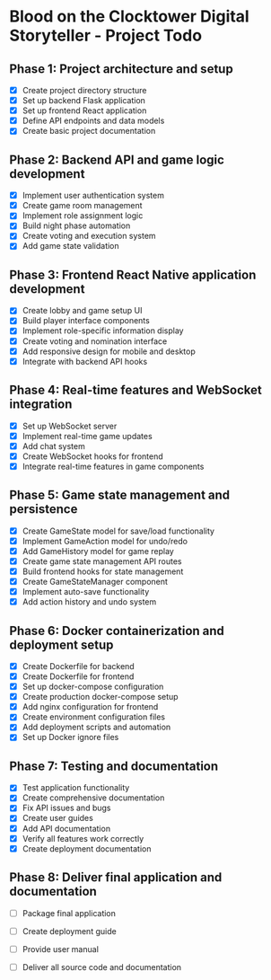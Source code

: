 # Blood on the Clocktower Digital Storyteller - Project Todo

## Phase 1: Project architecture and setup
- [x] Create project directory structure
- [x] Set up backend Flask application
- [x] Set up frontend React application
- [x] Define API endpoints and data models
- [x] Create basic project documentation

## Phase 2: Backend API and game logic development
- [x] Implement user authentication system
- [x] Create game room management
- [x] Implement role assignment logic
- [x] Build night phase automation
- [x] Create voting and execution system
- [x] Add game state validation

## Phase 3: Frontend React Native application development
- [x] Create lobby and game setup UI
- [x] Build player interface components
- [x] Implement role-specific information display
- [x] Create voting and nomination interface
- [x] Add responsive design for mobile and desktop
- [x] Integrate with backend API hooks

## Phase 4: Real-time features and WebSocket integration
- [x] Set up WebSocket server
- [x] Implement real-time game updates
- [x] Add chat system
- [x] Create WebSocket hooks for frontend
- [x] Integrate real-time features in game components

## Phase 5: Game state management and persistence
- [x] Create GameState model for save/load functionality
- [x] Implement GameAction model for undo/redo
- [x] Add GameHistory model for game replay
- [x] Create game state management API routes
- [x] Build frontend hooks for state management
- [x] Create GameStateManager component
- [x] Implement auto-save functionality
- [x] Add action history and undo system

## Phase 6: Docker containerization and deployment setup
- [x] Create Dockerfile for backend
- [x] Create Dockerfile for frontend
- [x] Set up docker-compose configuration
- [x] Create production docker-compose setup
- [x] Add nginx configuration for frontend
- [x] Create environment configuration files
- [x] Add deployment scripts and automation
- [x] Set up Docker ignore files

## Phase 7: Testing and documentation
- [x] Test application functionality
- [x] Create comprehensive documentation
- [x] Fix API issues and bugs
- [x] Create user guides
- [x] Add API documentation
- [x] Verify all features work correctly
- [x] Create deployment documentation

## Phase 8: Deliver final application and documentation
- [ ] Package final application
- [ ] Create deployment guide
- [ ] Provide user manual
- [ ] Deliver all source code and documentation

